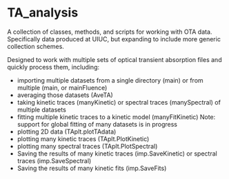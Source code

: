 # TA_analysis
A collection of classes, methods, and scripts for working with OTA data. Specifically data produced at UIUC, but expanding to include more generic collection schemes.

Designed to work with multiple sets of optical transient absorption files and quickly process them, including:
- importing multiple datasets from a single directory (main) or from multiple (main, or mainFluence)
- averaging those datasets (AveTA)
- taking kinetic traces (manyKinetic) or spectral traces (manySpectral) of multiple datasets
- fitting multiple kinetic traces to a kinetic model (manyFitKinetic) Note: support for global fitting of many datasets is in progress
- plotting 2D data (TAplt.plotTAdata)
- plotting many kinetic traces (TAplt.PlotKinetic)
- plotting many spectral traces (TAplt.PlotSpectral)
- Saving the results of many kinetic traces (imp.SaveKinetic) or spectral traces (imp.SaveSpectral)
- Saving the results of many kinetic fits (imp.SaveFits)

